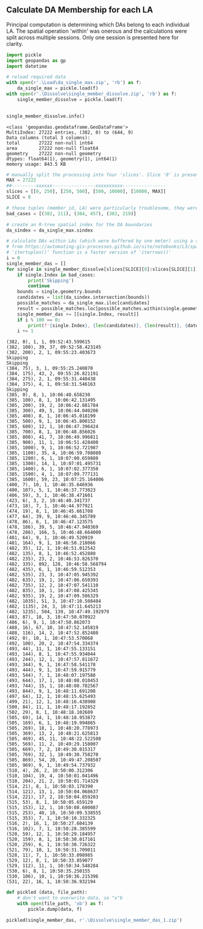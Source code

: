 ## Calculate DA Membership for each LA
Principal computation is determining which DAs belong to each individual LA. The spatial operation 'within' was onerous and the calculations were split across multiple sessions. Only one session is presented here for clarity. 


```python
import pickle
import geopandas as gp
import datetime
```


```python
# reload required data
with open(r'.\Load\da_single_max.zip', 'rb') as f:
    da_single_max = pickle.load(f)
with open(r'.\Dissolve\single_member_dissolve.zip', 'rb') as f:
    single_member_dissolve = pickle.load(f)
    
```


```python
single_member_dissolve.info()
```

    <class 'geopandas.geodataframe.GeoDataFrame'>
    MultiIndex: 27222 entries, (382, 0) to (644, 9)
    Data columns (total 3 columns):
    total       27222 non-null int64
    area        27222 non-null float64
    geometry    27222 non-null geometry
    dtypes: float64(1), geometry(1), int64(1)
    memory usage: 843.5 KB
    


```python
# manually split the processing into four 'slices'. Slice '0' is presented here.
MAX = 27222
##---------xxxxxx----------------xxxxxxxxxx----------------
slices = [[0, 250], [250, 500], [500, 10000], [10000, MAX]]
SLICE = 0
```


```python
# these tuples (member_id, LA) were particularly troublesome, they were skipped and processed later
bad_cases = [(382, 211), (384, 457), (382, 219)]
```


```python
# create an R-tree spatial index for the DA boundaries
da_sindex = da_single_max.sindex
```


```python
# calculate DAs within LAs (which were buffered by one meter) using a spatial index, very helpful post:
# from https://automating-gis-processes.github.io/site/notebooks/L3/spatial_index.html
# 'itertuples()' function is a faster version of 'iterrows()'
i = 0
single_member_das = []
for single in single_member_dissolve[slices[SLICE][0]:slices[SLICE][1]].itertuples():
    if single.Index in bad_cases:
        print('Skipping')
        continue
    bounds = single.geometry.bounds
    candidates = list(da_sindex.intersection(bounds))
    possible_matches = da_single_max.iloc[candidates]
    result = possible_matches.loc[possible_matches.within(single.geometry)].index.tolist()
    single_member_das += [[single.Index, result]]
    if i % 100 == 0:
        print(f'{single.Index}, {len(candidates)}, {len(result)}, {datetime.datetime.now().time()}')
    i += 1
```

    (382, 0), 1, 1, 09:52:43.599615
    (382, 100), 39, 37, 09:52:58.423145
    (382, 200), 2, 1, 09:55:23.403673
    Skipping
    Skipping
    (384, 75), 3, 1, 09:55:25.240870
    (384, 175), 43, 2, 09:55:26.821191
    (384, 275), 2, 1, 09:55:31.440438
    (384, 375), 4, 1, 09:58:31.546163
    Skipping
    (385, 0), 8, 1, 10:06:40.658230
    (385, 100), 8, 1, 10:06:42.131495
    (385, 200), 19, 2, 10:06:42.881784
    (385, 300), 49, 5, 10:06:44.040206
    (385, 400), 8, 1, 10:06:45.018199
    (385, 500), 9, 1, 10:06:45.800152
    (385, 600), 12, 1, 10:06:47.396424
    (385, 700), 8, 1, 10:06:48.856026
    (385, 800), 41, 7, 10:06:49.996811
    (385, 900), 11, 1, 10:06:51.428400
    (385, 1000), 9, 1, 10:06:52.721987
    (385, 1100), 35, 4, 10:06:59.788080
    (385, 1200), 6, 1, 10:07:00.659880
    (385, 1300), 14, 1, 10:07:01.495731
    (385, 1400), 6, 1, 10:07:02.377350
    (385, 1500), 4, 1, 10:07:09.777131
    (385, 1600), 59, 23, 10:07:25.164006
    (400, 7), 10, 1, 10:46:35.646936
    (400, 107), 5, 1, 10:46:37.773023
    (406, 59), 3, 1, 10:46:38.471601
    (423, 6), 3, 2, 10:46:40.341737
    (473, 18), 7, 1, 10:46:44.977921
    (474, 19), 8, 1, 10:46:45.661708
    (477, 64), 39, 9, 10:46:46.345789
    (478, 86), 6, 1, 10:46:47.123575
    (478, 186), 39, 5, 10:46:47.940369
    (478, 286), 166, 5, 10:46:48.664000
    (481, 64), 9, 1, 10:46:49.520919
    (481, 164), 9, 1, 10:46:50.218066
    (482, 35), 12, 1, 10:46:51.012542
    (482, 135), 8, 1, 10:46:52.452880
    (482, 235), 23, 2, 10:46:53.826370
    (482, 335), 892, 128, 10:46:58.568794
    (482, 435), 6, 1, 10:46:59.512353
    (482, 535), 23, 3, 10:47:05.945392
    (482, 635), 19, 1, 10:47:06.650393
    (482, 735), 12, 2, 10:47:07.541110
    (482, 835), 10, 1, 10:47:08.425345
    (482, 935), 19, 2, 10:47:09.586329
    (482, 1035), 51, 3, 10:47:10.508404
    (482, 1135), 24, 3, 10:47:11.645213
    (482, 1235), 504, 139, 10:47:49.192979
    (483, 87), 18, 3, 10:47:50.070922
    (486, 6), 9, 1, 10:47:50.862073
    (488, 16), 67, 10, 10:47:52.145819
    (488, 116), 14, 2, 10:47:52.852480
    (492, 0), 10, 1, 10:47:53.570068
    (492, 100), 20, 2, 10:47:54.334374
    (493, 44), 11, 1, 10:47:55.133151
    (493, 144), 8, 1, 10:47:55.934044
    (493, 244), 12, 1, 10:47:57.811672
    (493, 344), 9, 1, 10:47:58.541178
    (493, 444), 9, 1, 10:47:59.915779
    (493, 544), 7, 1, 10:48:07.197588
    (493, 644), 17, 1, 10:48:08.010453
    (493, 744), 15, 1, 10:48:08.782567
    (493, 844), 9, 1, 10:48:11.691208
    (497, 64), 12, 1, 10:48:15.625493
    (499, 21), 12, 1, 10:48:16.438908
    (500, 84), 11, 1, 10:48:17.192852
    (502, 29), 8, 1, 10:48:18.102689
    (505, 69), 14, 1, 10:48:18.953872
    (505, 169), 6, 1, 10:48:19.994865
    (505, 269), 18, 1, 10:48:20.778973
    (505, 369), 13, 2, 10:48:21.625813
    (505, 469), 45, 11, 10:48:22.522508
    (505, 569), 11, 2, 10:49:29.158007
    (505, 669), 7, 2, 10:49:30.015317
    (505, 769), 32, 1, 10:49:30.758270
    (505, 869), 54, 20, 10:49:47.208507
    (505, 969), 9, 1, 10:49:54.737932
    (510, 4), 26, 2, 10:50:00.312306
    (510, 104), 19, 4, 10:50:01.041496
    (510, 204), 21, 2, 10:50:01.714329
    (514, 21), 8, 1, 10:50:03.178390
    (514, 121), 13, 1, 10:50:04.068637
    (514, 221), 17, 2, 10:50:04.859203
    (515, 53), 8, 1, 10:50:05.659129
    (515, 153), 12, 1, 10:50:08.600087
    (515, 253), 40, 10, 10:50:09.538555
    (515, 353), 7, 1, 10:50:10.332325
    (516, 2), 16, 1, 10:50:27.604139
    (516, 102), 7, 1, 10:50:28.385599
    (520, 59), 12, 1, 10:50:29.184957
    (520, 159), 8, 1, 10:50:30.017161
    (520, 259), 6, 1, 10:50:30.726322
    (521, 79), 10, 1, 10:50:31.709011
    (528, 11), 7, 1, 10:50:33.098985
    (529, 12), 8, 1, 10:50:33.859077
    (529, 112), 11, 1, 10:50:34.548284
    (530, 6), 8, 1, 10:50:35.250155
    (530, 106), 10, 1, 10:50:36.215396
    (531, 22), 16, 1, 10:50:36.932194
    


```python
def pickled (data, file_path):
    # don't want to overwrite data, so "x"b
    with open(file_path, 'xb') as f:
        pickle.dump(data, f)
```


```python
pickled(single_member_das, r'.\Dissolve\single_member_das_1.zip')
```
